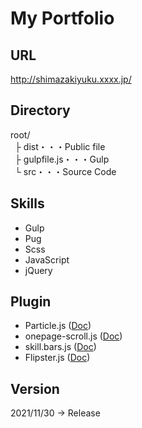 # My Portfolio

## URL
<http://shimazakiyuku.xxxx.jp/>

## Directory
root/  
&ensp;├ dist・・・Public file  
&ensp;├ gulpfile.js・・・Gulp  
&ensp;└  src・・・Source Code
## Skills
* Gulp
* Pug
* Scss
* JavaScript
* jQuery

## Plugin
* Particle.js ([Doc](https://github.com/VincentGarreau/particles.js/))
* onepage-scroll.js ([Doc](https://github.com/peachananr/onepage-scroll))
* skill.bars.js ([Doc](https://github.com/umarwebdeveloper/jquery-css-skills-bar))
* Flipster.js ([Doc](https://github.com/drien/jquery-flipster))

## Version
2021/11/30 → Release